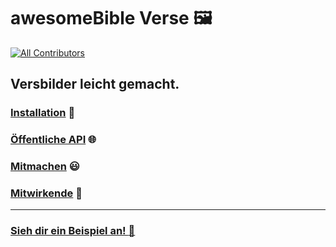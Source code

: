 # awesomeBible Verse 🖼️
<!-- ALL-CONTRIBUTORS-BADGE:START - Do not remove or modify this section -->
[![All Contributors](https://img.shields.io/badge/all_contributors-1-orange.svg?style=flat-square)](#contributors-)
<!-- ALL-CONTRIBUTORS-BADGE:END -->
## Versbilder leicht gemacht.

### [Installation](HOSTING.DE.md) :wrench:
### [Öffentliche API](API.DE.md) :globe_with_meridians:
### [Mitmachen](CONTRIBUTING.md) :smiley:
### [Mitwirkende](CONTRIBUTORS.md) :sparkling_heart:

* * *

### [Sieh dir ein Beispiel an! :eyes:](https://dev.awesomebible.de/verse/)